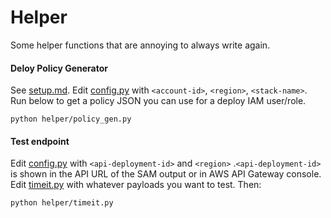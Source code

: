 # Helper

Some helper functions that are annoying to always write again.

#### Deloy Policy Generator

See [setup.md](../setup.md).
Edit [config.py](./config.py) with `<account-id>`, `<region>`, `<stack-name>`.
Run below to get a policy JSON you can use for a deploy IAM user/role.

```
python helper/policy_gen.py
```

#### Test endpoint

Edit [config.py](./config.py) with `<api-deployment-id>` and `<region>`
.`<api-deployment-id>` is shown in the API URL of the SAM output or in AWS API Gateway console.
Edit [timeit.py](./timeit.py) with whatever payloads you want to test.
Then:

```
python helper/timeit.py
```
